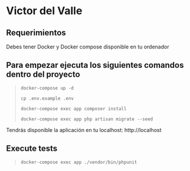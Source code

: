 # Victor del Valle

## Requerimientos
Debes tener Docker y Docker compose disponible en tu ordenador 

## Para empezar ejecuta los siguientes comandos dentro del proyecto

> `docker-compose up -d`
>
> `cp .env.example .env`
>
> `docker-compose exec app composer install`
> 
> `docker-compose exec app php artisan migrate --seed`

Tendrás disponible la aplicación en tu localhost: 
http://localhost

## Execute tests

> `docker-compose exec app ./vendor/bin/phpunit`
